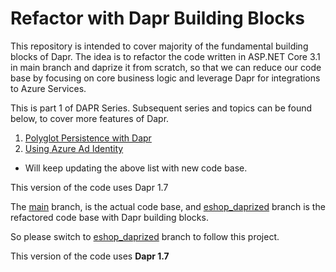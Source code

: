 # Refactor with Dapr Building Blocks
This repository is intended to cover majority of the fundamental building blocks of Dapr. The idea is to refactor the code written in ASP.NET Core 3.1 in main branch and daprize it from scratch, so that we can reduce our code base by focusing on core business logic and leverage Dapr for integrations to Azure Services.

This is part 1 of DAPR Series. Subsequent series and topics can be found below, to cover more features of Dapr.
1. [Polyglot Persistence with Dapr](https://github.com/SiddyHub/DaprDataManagement/tree/daprDataManagement)
2. [Using Azure Ad Identity](https://github.com/SiddyHub/DaprAzureAdIdentity/tree/daprAzureAdIdentity)

* Will keep updating the above list with new code base.

This version of the code uses Dapr 1.7

The [main](https://github.com/SiddyHub/Dapr/tree/main) branch, is the actual code base,
and [eshop_daprized](https://github.com/SiddyHub/Dapr/tree/eshop_daprized) branch is the refactored code base with Dapr building blocks.

So please switch to [eshop_daprized](https://github.com/SiddyHub/Dapr/tree/eshop_daprized) branch to follow this project.

This version of the code uses **Dapr 1.7**
